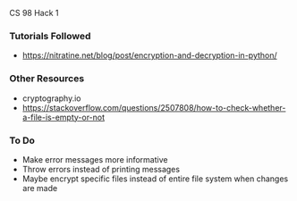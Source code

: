 CS 98 Hack 1

### Tutorials Followed
- https://nitratine.net/blog/post/encryption-and-decryption-in-python/

### Other Resources
- cryptography.io
- https://stackoverflow.com/questions/2507808/how-to-check-whether-a-file-is-empty-or-not

### To Do
- Make error messages more informative
- Throw errors instead of printing messages
- Maybe encrypt specific files instead of entire file system when changes are made
